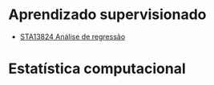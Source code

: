
# Aprendizado supervisionado

  * [STA13824 Análise de regressão](https://bit.ly/3jviHfA)





# Estatística computacional

